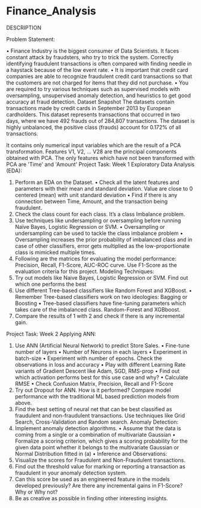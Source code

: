 # Finance_Analysis
 
DESCRIPTION


Problem Statement:

•	Finance Industry is the biggest consumer of Data Scientists. It faces constant attack by fraudsters, who try to trick the system. Correctly identifying fraudulent transactions is often compared with finding needle in a haystack because of the low event rate. 
•	It is important that credit card companies are able to recognize fraudulent credit card transactions so that the customers are not charged for items that they did not purchase.
•	You are required to try various techniques such as supervised models with oversampling, unsupervised anomaly detection, and heuristics to get good accuracy at fraud detection.
Dataset Snapshot
The datasets contain transactions made by credit cards in September 2013 by European cardholders. This dataset represents transactions that occurred in two days, where we have 492 frauds out of 284,807 transactions. The dataset is highly unbalanced, the positive class (frauds) account for 0.172% of all transactions.
 
 
 
It contains only numerical input variables which are the result of a PCA transformation. 
Features V1, V2, ... V28 are the principal components obtained with PCA. 
The only features which have not been transformed with PCA are 'Time' and 'Amount'
Project Task: Week 1
Exploratory Data Analysis (EDA):
1.	Perform an EDA on the Dataset.
•	Check all the latent features and parameters with their mean and standard deviation. Value are close to 0 centered (mean) with unit standard deviation
•	Find if there is any connection between Time, Amount, and the transaction being fraudulent.
1.	Check the class count for each class. It’s a class Imbalance problem.
2.	Use techniques like undersampling or oversampling before running Naïve Bayes, Logistic Regression or SVM.
•	Oversampling or undersampling can be used to tackle the class imbalance problem
•	Oversampling increases the prior probability of imbalanced class and in case of other classifiers, error gets multiplied as the low-proportionate class is mimicked multiple times.
1.	Following are the matrices for evaluating the model performance: Precision, Recall, F1-Score, AUC-ROC curve. Use F1-Score as the evaluation criteria for this project.
Modeling Techniques:
1.	Try out models like Naive Bayes, Logistic Regression or SVM. Find out which one performs the best
2.	Use different Tree-based classifiers like Random Forest and XGBoost. 
•	Remember Tree-based classifiers work on two ideologies: Bagging or Boosting
•	Tree-based classifiers have fine-tuning parameters which takes care of the imbalanced class. Random-Forest and XGBboost.
1.	Compare the results of 1 with 2 and check if there is any incremental gain.
 
Project Task: Week 2
Applying ANN:
1.	Use ANN (Artificial Neural Network) to predict Store Sales.
•	Fine-tune number of layers
•	Number of Neurons in each layers
•	Experiment in batch-size
•	Experiment with number of epochs. Check the observations in loss and accuracy
•	Play with different Learning Rate variants of Gradient Descent like Adam, SGD, RMS-prop
•	Find out which activation performs best for this use case and why?
•	Calculate RMSE
•	Check Confusion Matrix, Precision, Recall and F1-Score
1.	Try out Dropout for ANN. How is it performed? Compare model performance with the traditional ML based prediction models from above. 
2.	Find the best setting of neural net that can be best classified as fraudulent and non-fraudulent transactions. Use techniques like Grid Search, Cross-Validation and Random search.
Anomaly Detection:
1.	Implement anomaly detection algorithms.
•	Assume that the data is coming from a single or a combination of multivariate Gaussian
•	Formalize a scoring criterion, which gives a scoring probability for the given data point whether it belongs to the multivariate Gaussian or Normal Distribution fitted in (a)
•	Inference and Observations:
1.	Visualize the scores for Fraudulent and Non-Fraudulent transactions.
2.	Find out the threshold value for marking or reporting a transaction as fraudulent in your anomaly detection system.
3.	Can this score be used as an engineered feature in the models developed previously? Are there any incremental gains in F1-Score? Why or Why not?
4.	Be as creative as possible in finding other interesting insights.
